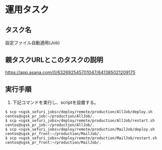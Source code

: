 # 運用タスク

## タスク名

設定ファイル自動適用(Job)

## 親タスクURLとこのタスクの説明

https://app.asana.com/0/632692545701047/641385021209175

## 実行手順

1. 下記コマンドを実行し、scriptを設置する。

```
$ scp <sgsk_sefuri_jobs>/deploy/remote/production/AllJob/deploy.sh centos@sgsk_pr_job:~/production/AllJob/.
$ scp <sgsk_sefuri_jobs>/deploy/remote/production/AllJob/restart.sh centos@sgsk_pr_job:~/production/AllJob/.
$ scp <sgsk_sefuri_jobs>/deploy/remote/production/MailJob/deploy.sh centos@sgsk_pr_front:~/production/MailJob/.
$ scp <sgsk_sefuri_jobs>/deploy/remote/production/MailJob/restart.sh centos@sgsk_pr_front:~/production/MailJob/.
```
